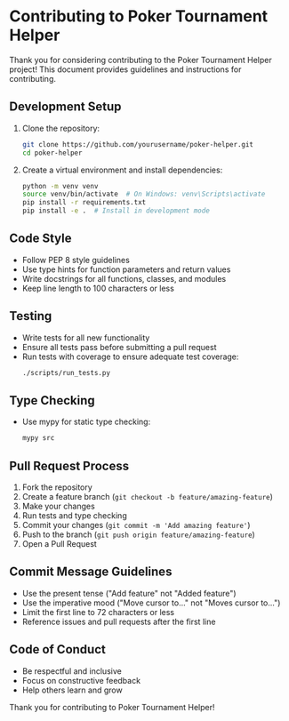 # Contributing to Poker Tournament Helper

Thank you for considering contributing to the Poker Tournament Helper project! This document provides guidelines and instructions for contributing.

## Development Setup

1. Clone the repository:
   ```bash
   git clone https://github.com/yourusername/poker-helper.git
   cd poker-helper
   ```

2. Create a virtual environment and install dependencies:
   ```bash
   python -m venv venv
   source venv/bin/activate  # On Windows: venv\Scripts\activate
   pip install -r requirements.txt
   pip install -e .  # Install in development mode
   ```

## Code Style

- Follow PEP 8 style guidelines
- Use type hints for function parameters and return values
- Write docstrings for all functions, classes, and modules
- Keep line length to 100 characters or less

## Testing

- Write tests for all new functionality
- Ensure all tests pass before submitting a pull request
- Run tests with coverage to ensure adequate test coverage:
  ```bash
  ./scripts/run_tests.py
  ```

## Type Checking

- Use mypy for static type checking:
  ```bash
  mypy src
  ```

## Pull Request Process

1. Fork the repository
2. Create a feature branch (`git checkout -b feature/amazing-feature`)
3. Make your changes
4. Run tests and type checking
5. Commit your changes (`git commit -m 'Add amazing feature'`)
6. Push to the branch (`git push origin feature/amazing-feature`)
7. Open a Pull Request

## Commit Message Guidelines

- Use the present tense ("Add feature" not "Added feature")
- Use the imperative mood ("Move cursor to..." not "Moves cursor to...")
- Limit the first line to 72 characters or less
- Reference issues and pull requests after the first line

## Code of Conduct

- Be respectful and inclusive
- Focus on constructive feedback
- Help others learn and grow

Thank you for contributing to Poker Tournament Helper!
